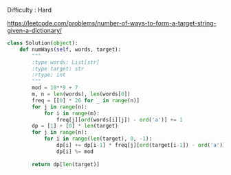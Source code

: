 Difficulty : Hard 

https://leetcode.com/problems/number-of-ways-to-form-a-target-string-given-a-dictionary/ 

```python
class Solution(object):
    def numWays(self, words, target):
        """
        :type words: List[str]
        :type target: str
        :rtype: int
        """
        mod = 10**9 + 7
        m, n = len(words), len(words[0])
        freq = [[0] * 26 for _ in range(n)]
        for j in range(n):
            for i in range(m):
                freq[j][ord(words[i][j]) - ord('a')] += 1
        dp = [1] + [0] * len(target)
        for j in range(n):
            for i in range(len(target), 0, -1):
                dp[i] += dp[i-1] * freq[j][ord(target[i-1]) - ord('a')]
                dp[i] %= mod
                
        return dp[len(target)]
```        

